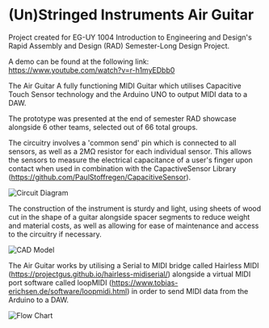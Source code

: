 # (Un)Stringed Instruments Air Guitar
Project created for EG-UY 1004 Introduction to Engineering and Design's Rapid Assembly and Design (RAD) Semester-Long Design Project.

A demo can be found at the following link: https://www.youtube.com/watch?v=r-h1myEDbb0

The Air Guitar A fully functioning MIDI Guitar which utilises Capacitive Touch Sensor technology and the Arduino UNO to output MIDI data to a DAW.

The prototype was presented at the end of semester RAD showcase alongside 6 other teams, selected out of 66 total groups.


The circuitry involves a 'common send' pin which is connected to all sensors, as well as a 2MΩ resistor for each individual sensor. This allows the sensors to measure the electrical capacitance of a user's finger upon contact when used in combination with the CapactiveSensor Library (https://github.com/PaulStoffregen/CapacitiveSensor).


![Circuit Diagram](https://user-images.githubusercontent.com/59224547/227822723-c28f9dfa-b48e-4d13-b3ff-c7b154a67e5b.png)


The construction of the instrument is sturdy and light, using sheets of wood cut in the shape of a guitar alongside spacer segments to reduce weight and material costs, as well as allowing for ease of maintenance and access to the circuitry if necessary.

![CAD Model](https://user-images.githubusercontent.com/59224547/227823453-a779e33b-d81f-4b35-be59-0225d275cd91.png)


The Air Guitar works by utilising a Serial to MIDI bridge called Hairless MIDI (https://projectgus.github.io/hairless-midiserial/) alongside a virtual MIDI port software called loopMIDI (https://www.tobias-erichsen.de/software/loopmidi.html) in order to send MIDI data from the Arduino to a DAW.

![Flow Chart](https://user-images.githubusercontent.com/59224547/227822123-f987106e-526c-4bcf-bfb4-4dc2a9d48f9b.jpeg)


